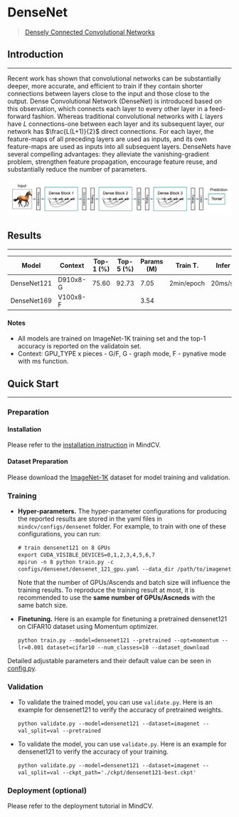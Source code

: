 # DenseNet
> [Densely Connected Convolutional Networks](https://arxiv.org/pdf/1608.06993.pdf)

## Introduction
***

Recent work has shown that convolutional networks can be substantially deeper, more accurate, and efficient to train if
they contain shorter connections between layers close to the input and those close to the output. Dense Convolutional
Network (DenseNet) is introduced based on this observation, which connects each layer to every other layer in a
feed-forward fashion. Whereas traditional convolutional networks with $L$ layers have $L$ connections-one between each
layer and its subsequent layer, our network has $\frac{L(L+1)}{2}$ direct connections. For each layer, the feature-maps
of all preceding layers are used as inputs, and its own feature-maps are used as inputs into all subsequent layers.
DenseNets have several compelling advantages: they alleviate the vanishing-gradient problem, strengthen feature
propagation, encourage feature reuse, and substantially reduce the number of parameters.

![](densenet.png)

## Results
***

| Model           | Context   |  Top-1 (%)  | Top-5 (%)  |  Params (M)    | Train T. | Infer T. |  Download | Config | Log |  
|-----------------|-----------|-------|-------|------------|-------|--------|---|--------|--------------|
| DenseNet121     |  D910x8-G  | 75.60 | 92.73 | 7.05 |  2min/epoch  | 20ms/step | [model]() | [cfg]()    | [log]() |
| DenseNet169     |  V100x8-F  |       |      | 3.54 | | | [model]() | [cfg]()    | [log]() |

#### Notes
- All models are trained on ImageNet-1K training set and the top-1 accuracy is reported on the validatoin set.
- Context: GPU_TYPE x pieces - G/F, G - graph mode, F - pynative mode with ms function.  

## Quick Start
***
### Preparation

#### Installation
Please refer to the [installation instruction](https://github.com/mindspore-ecosystem/mindcv#installation) in MindCV.
  
#### Dataset Preparation
Please download the [ImageNet-1K](https://www.image-net.org/download.php) dataset for model training and validation.

### Training

- **Hyper-parameters.** The hyper-parameter configurations for producing the reported results are stored in the yaml files in `mindcv/configs/densenet` folder. For example, to train with one of these configurations, you can run:

  ```shell
  # train densenet121 on 8 GPUs
  export CUDA_VISIBLE_DEVICES=0,1,2,3,4,5,6,7
  mpirun -n 8 python train.py -c configs/densenet/densenet_121_gpu.yaml --data_dir /path/to/imagenet
  ```
  
  Note that the number of GPUs/Ascends and batch size will influence the training results. To reproduce the training result at most, it is recommended to use the **same number of GPUs/Ascneds** with the same batch size.

- **Finetuning.** Here is an example for finetuning a pretrained densenet121 on CIFAR10 dataset using Momentum optimizer.

  ```shell
  python train.py --model=densenet121 --pretrained --opt=momentum --lr=0.001 dataset=cifar10 --num_classes=10 --dataset_download
  ```

Detailed adjustable parameters and their default value can be seen in [config.py](../../config.py).

### Validation

- To validate the trained model, you can use `validate.py`. Here is an example for densenet121 to verify the accuracy of
  pretrained weights.

  ```shell
  python validate.py --model=densenet121 --dataset=imagenet --val_split=val --pretrained
  ```

- To validate the model, you can use `validate.py`. Here is an example for densenet121 to verify the accuracy of your
  training.

  ```shell
  python validate.py --model=densenet121 --dataset=imagenet --val_split=val --ckpt_path='./ckpt/densenet121-best.ckpt'
  ```

### Deployment (optional)

Please refer to the deployment tutorial in MindCV.


  
